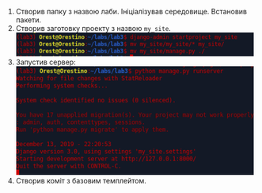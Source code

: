 1. Створив папку з назвою лаби. Ініціалізував середовище. Встановив пакети.
2. Створив заготовку проекту з назвою `my_site`.
![](f/startproject.png)
3. Запустив сервер:
![](f/run-server.png)
4. Створив коміт з базовим темплейтом.